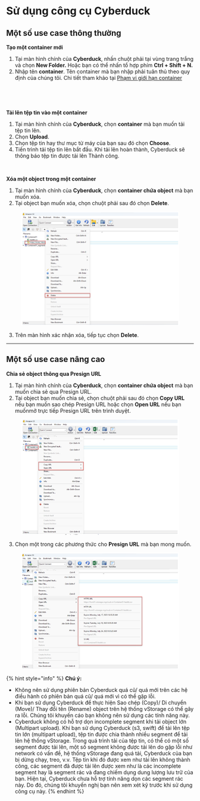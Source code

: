 # Sử dụng công cụ Cyberduck

## Một số use case thông thường <a href="#sudungcongcucyberduck-motsousecasethongthuong" id="sudungcongcucyberduck-motsousecasethongthuong"></a>

**Tạo một container mới**

1. Tại màn hình chính của **Cyberduck**, nhấn chuột phải tại vùng trang trắng và chọn **New Folder.** Hoặc bạn có thể nhấn tổ hợp phím **Ctrl + Shift + N.**
2. Nhập tên **container**. Tên container mà bạn nhập phải tuân thủ theo quy định của chúng tôi. Chi tiết tham khảo tại [Phạm vi giới hạn container](../../../vstorage-hcm03/cac-tinh-nang-cua-vstorage/lam-viec-voi-container/pham-vi-gioi-han-container.md)

<figure><img src="https://contabo.com/blog/wp-content/uploads/2022/12/image-7.png" alt=""><figcaption></figcaption></figure>

<figure><img src="https://docs.vngcloud.vn/download/attachments/59805342/image2023-7-14_14-15-57.png?version=1&#x26;modificationDate=1689318958000&#x26;api=v2" alt=""><figcaption></figcaption></figure>

**Tải lên tệp tin vào một container** &#x20;

1. Tại màn hình chính của **Cyberduck**, chọn **container** mà bạn muốn tải tệp tin lên.
2. Chọn **Upload**.
3. Chọn tệp tin hay thư mục từ máy của bạn sau đó chọn **Choose**.
4. Tiến trình tải tệp tin lên bắt đầu. Khi tải lên hoàn thành, Cyberduck sẽ thông báo tệp tin được tải lên Thành công.

<figure><img src="https://contabo.com/blog/wp-content/uploads/2022/12/image-9.png" alt=""><figcaption></figcaption></figure>

**Xóa một object trong một container**

1. Tại màn hình chính của **Cyberduck**, chọn **container chứa object** mà bạn muốn xóa.
2. Tại object bạn muốn xóa, chọn chuột phải sau đó chọn **Delete**.

<figure><img src="../../../../../.gitbook/assets/image (533).png" alt=""><figcaption></figcaption></figure>

3. Trên màn hình xác nhận xóa, tiếp tục chọn **Delete**.

***

## Một số use case nâng cao

**Chia sẻ object thông qua Presign URL**

1. Tại màn hình chính của **Cyberduck**, chọn **container chứa object** mà bạn muốn chia sẻ qua Presign URL.
2. Tại object bạn muốn chia sẻ, chọn chuột phải sau đó chọn **Copy URL** nếu bạn muốn sao chép Presign URL hoặc chọn **Open URL** nếu bạn muốnmở trực tiếp Presign URL trên trình duyệt.

<figure><img src="../../../../../.gitbook/assets/image (534).png" alt=""><figcaption></figcaption></figure>

3. Chọn một trong các phương thức cho **Presign URL** mà bạn mong muốn.&#x20;

<figure><img src="../../../../../.gitbook/assets/image (535).png" alt=""><figcaption></figcaption></figure>

{% hint style="info" %}
**Chú ý:**&#x20;

* Không nên sử dụng phiên bản Cyberduck quá cũ/ quá mới trên các hệ điều hành có phiên bản quá cũ/ quá mới vì có thể gặp lỗi.
* Khi bạn sử dụng Cyberduck để thực hiện Sao chép (Copy)/ Di chuyển (Move)/ Thay đổi tên (Rename) object trên hệ thống vStorage có thể gây ra lỗi. Chúng tôi khuyến cáo bạn không nên sử dụng các tính năng này.
* Cyberduck không có hỗ trợ dọn incomplete segment khi tải object lớn (Multipart upload). Khi bạn sử dụng Cyberduck (s3, swift) để tải lên tệp tin lớn (multipart upload), tệp tin được chia thành nhiều segment để tải lên hệ thống vStorage. Trong quá trình tải của tệp tin, có thể có một số segment được tải lên, một số segment không được tải lên do gặp lỗi như network có vấn đề, hệ thống vStorage đang quá tải, Cyberduck của bạn bị dừng chạy, treo, v.v. Tệp tin khi đó được xem như tải lên không thành công, các segment đã được tải lên được xem như là các incomplete segment hay là segment rác và đang chiếm dụng dung lượng lưu trữ của bạn. Hiện tại, Cyberduck chưa hỗ trợ tính năng dọn các segment rác này. Do đó, chúng tôi khuyến nghị bạn nên xem xét kỹ trước khi sử dụng công cụ này.
{% endhint %}
